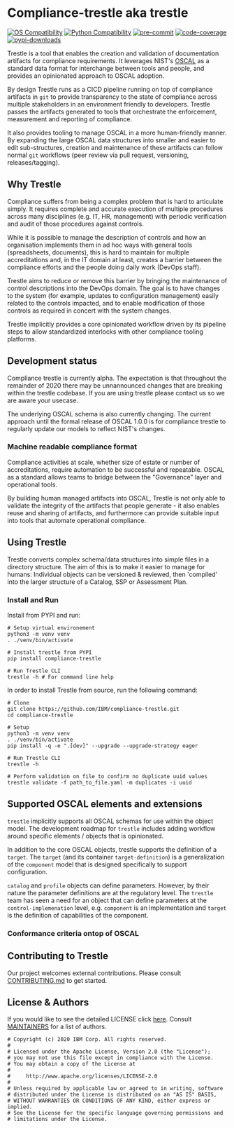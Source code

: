 # Compliance-trestle aka trestle

[![OS Compatibility][platform-badge]](<#prerequisites>)
[![Python Compatibility][python-badge]][python]
[![pre-commit][pre-commit-badge]][pre-commit]
[![code-coverage][coverage-badge]][coverage]
[![pypi-downloads][pypi-downloads-badge]][pypi]

Trestle is a tool that enables the creation and validation of documentation artifacts for compliance requirements. It leverages NIST's [OSCAL](<https://pages.nist.gov/OSCAL/documentation/>) as a standard data format for interchange between tools and people, and provides an opinionated approach to OSCAL adoption.

By design Trestle runs as a CICD pipeline running on top of compliance artifacts in `git` to provide transparency to the state of compliance across multiple stakeholders in an environment friendly to developers. Trestle passes the artifacts generated to tools that orchestrate the enforcement, measurement and reporting of compliance.

It also provides tooling to manage OSCAL in a more human-friendly manner. By expanding the large OSCAL data structures into smaller and easier to edit sub-structures, creation and maintenance of these artifacts can follow normal `git` workflows (peer review via pull request, versioning, releases/tagging).

## Why Trestle

Compliance suffers from being a complex problem that is hard to articulate simply. It requires complete and accurate execution of multiple procedures across many disciplines (e.g. IT, HR, management) with periodic verification and audit of those procedures against controls.

While it is possible to manage the description of controls and how an organisation implements them in ad hoc ways with general tools (spreadsheets, documents), this is hard to maintain for multiple accreditations and, in the IT domain at least, creates a barrier between the compliance efforts and the people doing daily work (DevOps staff).

Trestle aims to reduce or remove this barrier by bringing the maintenance of control descriptions into the DevOps domain. The goal is to have changes to the system (for example, updates to configuration management) easily related to the controls impacted, and to enable modification of those controls as required in concert with the system changes.

Trestle implicitly provides a core opinionated workflow driven by its pipeline steps to allow standardized interlocks with other compliance tooling platforms.

## Development status

Compliance trestle is currently alpha. The expectation is that throughout the remainder of 2020 there may be unnannounced changes that are breaking within the trestle codebase. If you are using trestle please contact us so we are aware your usecase.

The underlying OSCAL schema is also currently changing. The current approach until the formal release of OSCAL 1.0.0 is for compliance trestle to regularly update our models to reflect NIST's changes.

### Machine readable compliance format

Compliance activities at scale, whether size of estate or number of accreditations, require automation to be successful and repeatable. OSCAL as a standard allows teams to bridge between the "Governance" layer and operational tools.

By building human managed artifacts into OSCAL, Trestle is not only able to validate the integrity of the artifacts that people generate - it also enables reuse and sharing of artifacts, and furthermore can provide suitable input into tools that automate operational compliance.

## Using Trestle

Trestle converts complex schema/data structures into simple files in a directory structure. The aim of this is to make it easier to manage for humans: Individual objects can be versioned & reviewed, then 'compiled' into the larger structure of a Catalog, SSP or Assessment Plan.

### Install and Run

Install from PYPI and run:

```shell
# Setup virtual environement
python3 -m venv venv
. ./venv/bin/activate

# Install trestle from PYPI
pip install compliance-trestle

# Run Trestle CLI
trestle -h # For command line help
```

In order to install Trestle from source, run the following command:

```shell
# Clone
git clone https://github.com/IBM/compliance-trestle.git
cd compliance-trestle

# Setup
python3 -m venv venv
. ./venv/bin/activate
pip install -q -e ".[dev]" --upgrade --upgrade-strategy eager

# Run Trestle CLI
trestle -h

# Perform validation on file to confirm no duplicate uuid values
trestle validate -f path_to_file.yaml -m duplicates -i uuid
```

## Supported OSCAL elements and extensions

`trestle` implicitly supports all OSCAL schemas for use within the object model. The development roadmap for `trestle` includes
adding workflow around specific elements / objects that is opinionated.

In addition to the core OSCAL objects, trestle supports the definition of a `target`. The `target` (and its container
`target-definition`) is a generalization of the `component` model that is designed specifically to support configuration.

`catalog` and `profile` objects can define parameters. However, by their nature the parameter definitions are at the
regulatory level. The `trestle` team has seen a need for an object that can define parameters at the `control-implemenation`
level, e.g. `component` is an implementation and `target` is the definition of capabilities of the component.

### Conformance criteria ontop of OSCAL

## Contributing to Trestle

Our project welcomes external contributions. Please consult [CONTRIBUTING.md](<CONTRIBUTING.md>) to get started.

## License & Authors

If you would like to see the detailed LICENSE click [here](<LICENSE>).
Consult [MAINTAINERS](<MAINTAINERS.md>) for a list of authors.

```text
# Copyright (c) 2020 IBM Corp. All rights reserved.
#
# Licensed under the Apache License, Version 2.0 (the "License");
# you may not use this file except in compliance with the License.
# You may obtain a copy of the License at
#
#     http://www.apache.org/licenses/LICENSE-2.0
#
# Unless required by applicable law or agreed to in writing, software
# distributed under the License is distributed on an "AS IS" BASIS,
# WITHOUT WARRANTIES OR CONDITIONS OF ANY KIND, either express or implied.
# See the License for the specific language governing permissions and
# limitations under the License.

```

[coverage]: https://codecov.io/gh/IBM/compliance-trestle
[coverage-badge]: https://codecov.io/gh/IBM/compliance-trestle/branch/develop/graph/badge.svg?token=1AUXDAF3OB
[platform-badge]: https://img.shields.io/badge/platform-osx%20%7C%20linux-orange.svg
[pre-commit]: https://github.com/pre-commit/pre-commit
[pre-commit-badge]: https://img.shields.io/badge/pre--commit-enabled-brightgreen?logo=pre-commit&logoColor=white
[pypi]: https://pypi.org/project/compliance-trestle/
[pypi-downloads-badge]: https://img.shields.io/pypi/dm/compliance-trestle
[python]: https://www.python.org/downloads/
[python-badge]: https://img.shields.io/badge/python-v3.6+-blue.svg
